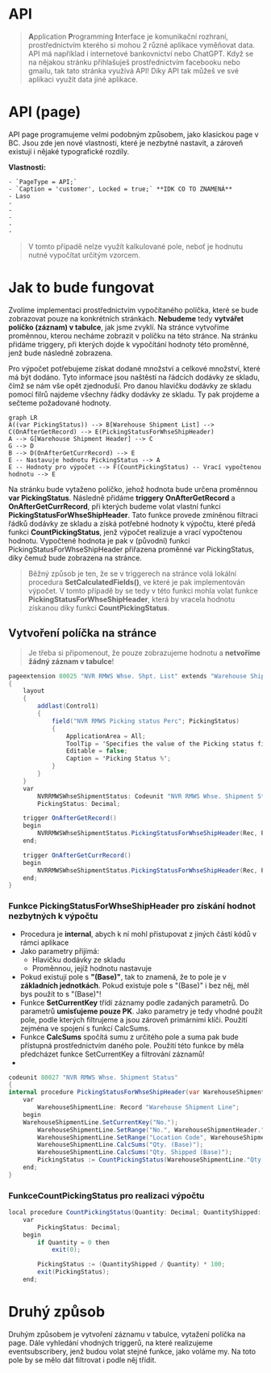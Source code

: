 # API

> **A**pplication **P**rogramming **I**nterface je komunikační rozhraní, prostřednictvím kterého si mohou 2 různé aplikace vyměňovat data. API má například i internetové bankovnictví nebo ChatGPT. Když se na nějakou stránku přihlašuješ prostřednictvím facebooku nebo gmailu, tak tato stránka využívá API! Díky API tak můžeš ve své aplikaci využít data jiné aplikace. 


# API (page)

API page programujeme velmi podobným způsobem, jako klasickou page v BC. Jsou zde jen nové vlastnosti, které je nezbytné nastavit, a zároveň existují i nějaké typografické rozdíly.

__**Vlastnosti:**__

    - `PageType = API;`
    - `Caption = 'customer', Locked = true;` **IDK CO TO ZNAMENÁ**
    - Laso
    -
    -
    -
    -
    -

> V tomto případě nelze využít kalkulované pole, neboť je hodnutu nutné vypočítat určitým vzorcem. 

# Jak to bude fungovat

Zvolíme implementaci prostřednictvím vypočítaného políčka, které se bude zobrazovat pouze na konkrétních stránkách. **Nebudeme** tedy **vytvářet políčko (záznam) v tabulce**, jak jsme zvyklí. Na stránce vytvoříme proměnnou, kterou necháme zobrazit v políčku na této stránce. Na stránku přidáme triggery, při kterých dojde k vypočítání hodnoty této proměnné, jenž bude následně zobrazena.

Pro výpočet potřebujeme získat dodané množství a celkové množství, které má být dodáno. Tyto informace jsou naštěstí na řádcích dodávky ze skladu, čímž se nám vše opět zjednoduší. Pro danou hlavičku dodávky ze skladu pomocí filrů najdeme všechny řádky dodávky ze skladu. Ty pak projdeme a sečteme požadované hodnoty. 


```mermaid
graph LR
A((var PickingStatus)) --> B[Warehouse Shipment List] --> C(OnAfterGetRecord) --> E(PickingStatusForWhseShipHeader)
A --> G[Warehouse Shipment Header] --> C
G --> D
B --> D(OnAfterGetCurrRecord) --> E
E -- Nastavuje hodnotu PickingStatus --> A
E -- Hodnoty pro výpočet --> F(CountPickingStatus) -- Vrací vypočtenou hodnotu --> E
```

Na stránku bude vytaženo políčko, jehož hodnota bude určena proměnnou **var PickingStatus**. Následně přidáme **triggery** **OnAfterGetRecord** a **OnAfterGetCurrRecord**, při kterých budeme volat vlastní funkci **PickingStatusForWhseShipHeader**. Tato funkce provede zmíněnou filtraci řádků dodávky ze skladu a získá potřebné hodnoty k výpočtu, které předá funkci **CountPickingStatus**, jenž výpočet realizuje a vrací vypočtenou hodnotu. Vypočtené hodnota je pak v (původní) funkci PickingStatusForWhseShipHeader přiřazena proměnné var PickingStatus, díky čemuž bude zobrazena na stránce.

> Běžný způsob je ten, že se v triggerech na stránce volá lokální procedura **SetCalculatedFields()**, ve které je pak implementován výpočet. V tomto případě by se tedy v této funkci mohla volat funkce **PickingStatusForWhseShipHeader**, která by vracela hodnotu získanou díky funkci **CountPickingStatus**.

## Vytvoření políčka na stránce
> Je třeba si připomenout, že pouze zobrazujeme hodnotu a **netvoříme žádný záznam v tabulce**!
``` csharp
pageextension 80025 "NVR RMWS Whse. Shpt. List" extends "Warehouse Shipment List"
{
    layout
    {
        addlast(Control1)
        {
            field("NVR RMWS Picking status Perc"; PickingStatus)
            {
                ApplicationArea = All;
                ToolTip = 'Specifies the value of the Picking status field.';
                Editable = false;
                Caption = 'Picking Status %';
            }
        }
    }
    var
        NVRRMWSWhseShipmentStatus: Codeunit "NVR RMWS Whse. Shipment Status";
        PickingStatus: Decimal;

    trigger OnAfterGetRecord()
    begin
        NVRRMWSWhseShipmentStatus.PickingStatusForWhseShipHeader(Rec, PickingStatus);
    end;

    trigger OnAfterGetCurrRecord()
    begin
        NVRRMWSWhseShipmentStatus.PickingStatusForWhseShipHeader(Rec, PickingStatus);
    end;
}
```


### Funkce PickingStatusForWhseShipHeader pro získání hodnot nezbytných k výpočtu

- Procedura je **internal**, abych k ní mohl přistupovat z jiných částí kódů v rámci aplikace
- Jako parametry přijímá:
 	- Hlavičku dodávky ze skladu
 	- Proměnnou, jejíž hodnotu nastavuje
- Pokud existují pole s **"(Base)"**, tak to znamená, že to pole je v **základních jednotkách**. Pokud existuje pole s "(Base)" i bez něj, měl bys použít to s "(Base)"!
- Funkce **SetCurrentKey** třídí záznamy podle zadaných parametrů. Do parametrů **umisťujeme pouze PK**. Jako parametry je tedy vhodné použít pole, podle kterých filtrujeme a jsou zároveň primárními klíči. Použití zejména ve spojení s funkcí CalcSums.
- Funkce **CalcSums** spočítá sumu z určitého pole a suma pak bude přístupná prostřednictvím daného pole. Použití této funkce by měla předcházet funkce SetCurrentKey a filtrování záznamů!
- 
``` csharp
codeunit 80027 "NVR RMWS Whse. Shipment Status"
{
internal procedure PickingStatusForWhseShipHeader(var WarehouseShipmentHeader: Record "Warehouse Shipment Header"; var PickingStatus: Decimal)
    var
        WarehouseShipmentLine: Record "Warehouse Shipment Line";
    begin
	WarehouseShipmentLine.SetCurrentKey("No.");
        WarehouseShipmentLine.SetRange("No.", WarehouseShipmentHeader."No.");
        WarehouseShipmentLine.SetRange("Location Code", WarehouseShipmentHeader."Location Code");
        WarehouseShipmentLine.CalcSums("Qty. (Base)");
        WarehouseShipmentLine.CalcSums("Qty. Shipped (Base)");
        PickingStatus := CountPickingStatus(WarehouseShipmentLine."Qty. (Base)", WarehouseShipmentLine."Qty. Shipped (Base)");
    end;
}
```

### FunkceCountPickingStatus pro realizaci výpočtu

``` csharp
local procedure CountPickingStatus(Quantity: Decimal; QuantityShipped: Decimal): Decimal
    var
        PickingStatus: Decimal;
    begin
        if Quantity = 0 then
            exit(0);

        PickingStatus := (QuantityShipped / Quantity) * 100;
        exit(PickingStatus);
    end;
```

# Druhý způsob
Druhým způsobem je vytvoření záznamu v tabulce, vytažení políčka na page. Dále vyhledání vhodných triggerů, na které realizujeme eventsubscribery, jenž budou volat stejné funkce, jako voláme my. Na toto pole by se mělo dát filtrovat i podle něj třídit.
